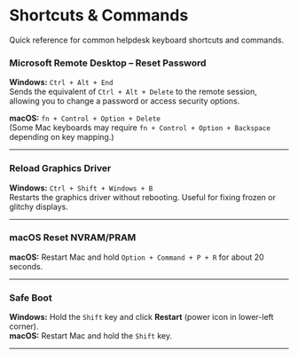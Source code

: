 # Shortcuts & Commands

Quick reference for common helpdesk keyboard shortcuts and commands.

### Microsoft Remote Desktop – Reset Password  
**Windows:** `Ctrl + Alt + End`  
Sends the equivalent of `Ctrl + Alt + Delete` to the remote session, allowing you to change a password or access security options.

**macOS:** `fn + Control + Option + Delete`  
(Some Mac keyboards may require `fn + Control + Option + Backspace` depending on key mapping.)

---

### Reload Graphics Driver  
**Windows:** `Ctrl + Shift + Windows + B`  
Restarts the graphics driver without rebooting. Useful for fixing frozen or glitchy displays.

---

### macOS Reset NVRAM/PRAM  
**macOS:** Restart Mac and hold `Option + Command + P + R` for about 20 seconds.

---

### Safe Boot  
**Windows:** Hold the `Shift` key and click **Restart** (power icon in lower-left corner).  
**macOS:** Restart Mac and hold the `Shift` key.

---
